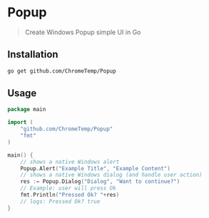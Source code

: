 <!-- cspell:word Println -->

# Popup
> Create Windows Popup simple UI in Go

## Installation

```bash
go get github.com/ChromeTemp/Popup
```

## Usage

```go
package main

import (
    "github.com/ChromeTemp/Popup"
    "fmt"
)

main() {
    // shows a native Windows alert
    Popup.Alert("Example Title", "Example Content")
    // shows a native Windows dialog (and handle user action)
    res := Popup.Dialog("Dialog", "Want to continue?")
    // Example: user will press Ok
    fmt.Println("Pressed Ok? "+res)
    // logs: Pressed Ok? true
}
```
